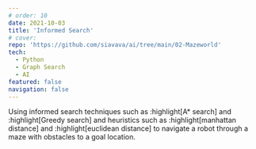 ```yaml
---
# order: 10
date: 2021-10-03
title: 'Informed Search'
# cover: 
repo: 'https://github.com/siavava/ai/tree/main/02-Mazeworld'
tech:
  - Python
  - Graph Search
  - AI
featured: false
navigation: false
---
```


Using informed search techniques such as :highlight[A* search] and :highlight[Greedy search]
and heuristics such as :highlight[manhattan distance] and :highlight[euclidean distance]
to navigate a robot through a maze with obstacles to a goal location.
